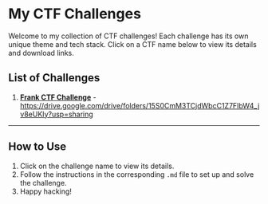 # My CTF Challenges

Welcome to my collection of CTF challenges! Each challenge has its own unique theme and tech stack. Click on a CTF name below to view its details and download links.

## List of Challenges
1. [**Frank CTF Challenge**](ctfs/Frank-CTF.md)  - https://drive.google.com/drive/folders/15S0CmM3TCjdWbcC1Z7FIbW4_jv8eUKIy?usp=sharing

---

## How to Use
1. Click on the challenge name to view its details.
2. Follow the instructions in the corresponding `.md` file to set up and solve the challenge.
3. Happy hacking!
 
